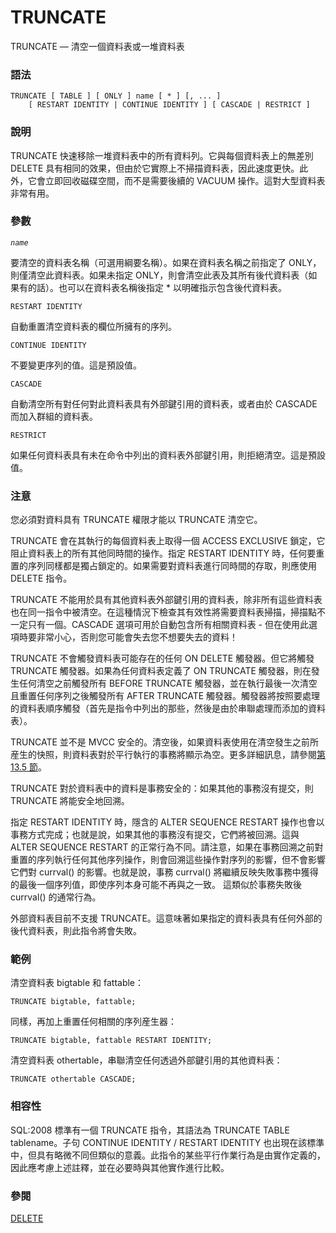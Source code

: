 # TRUNCATE

TRUNCATE — 清空一個資料表或一堆資料表

### 語法

```
TRUNCATE [ TABLE ] [ ONLY ] name [ * ] [, ... ]
    [ RESTART IDENTITY | CONTINUE IDENTITY ] [ CASCADE | RESTRICT ]
```

### 說明

TRUNCATE 快速移除一堆資料表中的所有資料列。它與每個資料表上的無差別 DELETE 具有相同的效果，但由於它實際上不掃描資料表，因此速度更快。此外，它會立即回收磁碟空間，而不是需要後續的 VACUUM 操作。這對大型資料表非常有用。

### 參數

_`name`_

要清空的資料表名稱（可選用綱要名稱）。如果在資料表名稱之前指定了 ONLY，則僅清空此資料表。如果未指定 ONLY，則會清空此表及其所有後代資料表（如果有的話）。也可以在資料表名稱後指定 \* 以明確指示包含後代資料表。

`RESTART IDENTITY`

自動重置清空資料表的欄位所擁有的序列。

`CONTINUE IDENTITY`

不要變更序列的值。這是預設值。

`CASCADE`

自動清空所有對任何對此資料表具有外部鍵引用的資料表，或者由於 CASCADE 而加入群組的資料表。

`RESTRICT`

如果任何資料表具有未在命令中列出的資料表外部鍵引用，則拒絕清空。這是預設值。

### 注意

您必須對資料具有 TRUNCATE 權限才能以 TRUNCATE 清空它。

TRUNCATE 會在其執行的每個資料表上取得一個 ACCESS EXCLUSIVE 鎖定，它阻止資料表上的所有其他同時間的操作。指定 RESTART IDENTITY 時，任何要重置的序列同樣都是獨占鎖定的。如果需要對資料表進行同時間的存取，則應使用 DELETE 指令。

TRUNCATE 不能用於具有其他資料表外部鍵引用的資料表，除非所有這些資料表也在同一指令中被清空。在這種情況下檢查其有效性將需要資料表掃描，掃描點不一定只有一個。CASCADE 選項可用於自動包含所有相關資料表 - 但在使用此選項時要非常小心，否則您可能會失去您不想要失去的資料！

TRUNCATE 不會觸發資料表可能存在的任何 ON DELETE 觸發器。但它將觸發 TRUNCATE 觸發器。如果為任何資料表定義了 ON TRUNCATE 觸發器，則在發生任何清空之前觸發所有 BEFORE TRUNCATE 觸發器，並在執行最後一次清空且重置任何序列之後觸發所有 AFTER TRUNCATE 觸發器。觸發器將按照要處理的資料表順序觸發（首先是指令中列出的那些，然後是由於串聯處理而添加的資料表）。

TRUNCATE 並不是 MVCC 安全的。清空後，如果資料表使用在清空發生之前所産生的快照，則資料表對於平行執行的事務將顯示為空。更多詳細訊息，請參閱[第 13.5 節](../../the-sql-language/concurrency-control/caveats.md)。

TRUNCATE 對於資料表中的資料是事務安全的：如果其他的事務沒有提交，則 TRUNCATE 將能安全地回溯。

指定 RESTART IDENTITY 時，隱含的 ALTER SEQUENCE RESTART 操作也會以事務方式完成；也就是說，如果其他的事務沒有提交，它們將被回溯。這與 ALTER SEQUENCE RESTART 的正常行為不同。請注意，如果在事務回溯之前對重置的序列執行任何其他序列操作，則會回溯這些操作對序列的影響，但不會影響它們對 currval() 的影響。也就是說，事務 currval() 將繼續反映失敗事務中獲得的最後一個序列值，即使序列本身可能不再與之一致。 這類似於事務失敗後 currval() 的通常行為。

外部資料表目前不支援 TRUNCATE。這意味著如果指定的資料表具有任何外部的後代資料表，則此指令將會失敗。

### 範例

清空資料表 bigtable 和 fattable：

```
TRUNCATE bigtable, fattable;
```

同樣，再加上重置任何相關的序列産生器：

```
TRUNCATE bigtable, fattable RESTART IDENTITY;
```

清空資料表 othertable，串聯清空任何透過外部鍵引用的其他資料表：

```
TRUNCATE othertable CASCADE;
```

### 相容性

SQL:2008 標準有一個 TRUNCATE 指令，其語法為 TRUNCATE TABLE tablename。子句 CONTINUE IDENTITY / RESTART IDENTITY 也出現在該標準中，但具有略微不同但類似的意義。此指令的某些平行作業行為是由實作定義的，因此應考慮上述註釋，並在必要時與其他實作進行比較。

### 參閱

[DELETE](delete.md)
